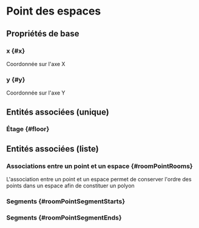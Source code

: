 # Point des espaces



## Propriétés de base

### x {#x}
        
Coordonnée sur l'axe X
### y {#y}
        
Coordonnée sur l'axe Y

## Entités associées (unique)

### Étage {#floor}
        


## Entités associées (liste)

### Associations entre un point et un espace {#roomPointRooms}
        
L'association entre un point et un espace permet de conserver l'ordre des points dans un espace afin de constituer un polyon
### Segments {#roomPointSegmentStarts}
        

### Segments {#roomPointSegmentEnds}
        




<!--- THIS FILE IS GENERATED PLEASE DO NOT EDIT IT DIRECTLY --->
